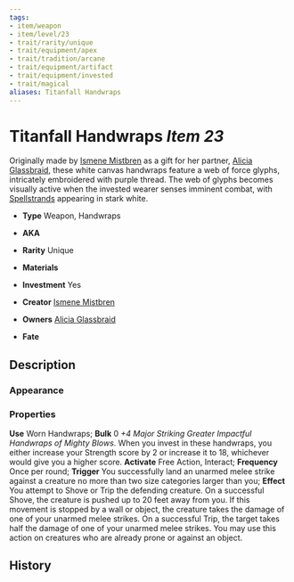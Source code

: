```yaml
---
tags:
- item/weapon
- item/level/23 
- trait/rarity/unique
- trait/equipment/apex 
- trait/tradition/arcane 
- trait/equipment/artifact 
- trait/equipment/invested 
- trait/magical 
aliases: Titanfall Handwraps
---
```

# Titanfall Handwraps *Item 23*

Originally made by [Ismene Mistbren](../npcs/people/Ismene%20Mistbren-Glassbraid.md) as a gift for her partner, [Alicia Glassbraid](../npcs/people/Aclicia%20Glassbraid.md), these white canvas handwraps feature a web of force glyphs, intricately embroidered with purple thread. The web of glyphs becomes visually active when the invested wearer senses imminent combat, with [Spellstrands](../fundamentals/spellstrand.md) appearing in stark white.

- **Type** Weapon, Handwraps
- **AKA**
- **Rarity** Unique
- **Materials** 
- **Investment** Yes

- **Creator** [Ismene Mistbren](../npcs/people/Ismene%20Mistbren-Glassbraid.md)
- **Owners** [Alicia Glassbraid](../npcs/people/Aclicia%20Glassbraid.md)
- **Fate**

## Description
### Appearance

### Properties
**Use** Worn Handwraps; **Bulk** 0
*+4 Major Striking Greater Impactful Handwraps of Mighty Blows*. When you invest in these handwraps, you either increase your Strength score by 2 or increase it to 18, whichever would give you a higher score.
**Activate** Free Action, Interact; **Frequency** Once per round; **Trigger** You successfully land an unarmed melee strike against a creature no more than two size categories larger than you; **Effect** You attempt to Shove or Trip the defending creature. On a successful Shove, the creature is pushed up to 20 feet away from you. If this movement is stopped by a wall or object, the creature takes the damage of one of your unarmed melee strikes. On a successful Trip, the target takes half the damage of one of your unarmed melee strikes. You may use this action on creatures who are already prone or against an object.
## History